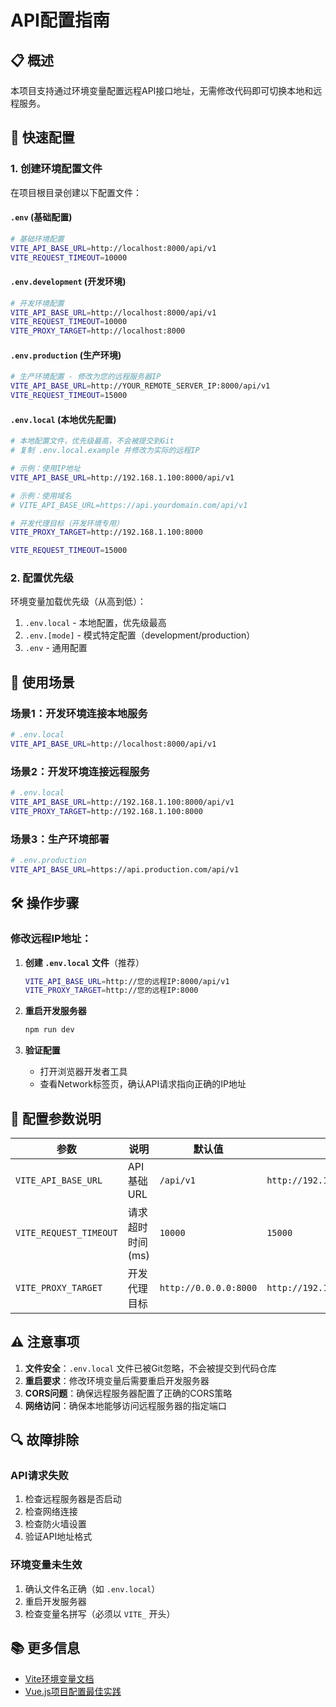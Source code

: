 # API配置指南

## 📋 概述

本项目支持通过环境变量配置远程API接口地址，无需修改代码即可切换本地和远程服务。

## 🚀 快速配置

### 1. 创建环境配置文件

在项目根目录创建以下配置文件：

#### `.env` (基础配置)
```bash
# 基础环境配置
VITE_API_BASE_URL=http://localhost:8000/api/v1
VITE_REQUEST_TIMEOUT=10000
```

#### `.env.development` (开发环境)
```bash
# 开发环境配置
VITE_API_BASE_URL=http://localhost:8000/api/v1
VITE_REQUEST_TIMEOUT=10000
VITE_PROXY_TARGET=http://localhost:8000
```

#### `.env.production` (生产环境)
```bash
# 生产环境配置 - 修改为您的远程服务器IP
VITE_API_BASE_URL=http://YOUR_REMOTE_SERVER_IP:8000/api/v1
VITE_REQUEST_TIMEOUT=15000
```

#### `.env.local` (本地优先配置)
```bash
# 本地配置文件，优先级最高，不会被提交到Git
# 复制 .env.local.example 并修改为实际的远程IP

# 示例：使用IP地址
VITE_API_BASE_URL=http://192.168.1.100:8000/api/v1

# 示例：使用域名
# VITE_API_BASE_URL=https://api.yourdomain.com/api/v1

# 开发代理目标（开发环境专用）
VITE_PROXY_TARGET=http://192.168.1.100:8000

VITE_REQUEST_TIMEOUT=15000
```

### 2. 配置优先级

环境变量加载优先级（从高到低）：
1. `.env.local` - 本地配置，优先级最高
2. `.env.[mode]` - 模式特定配置（development/production）
3. `.env` - 通用配置

## 🔧 使用场景

### 场景1：开发环境连接本地服务
```bash
# .env.local
VITE_API_BASE_URL=http://localhost:8000/api/v1
```

### 场景2：开发环境连接远程服务
```bash
# .env.local
VITE_API_BASE_URL=http://192.168.1.100:8000/api/v1
VITE_PROXY_TARGET=http://192.168.1.100:8000
```

### 场景3：生产环境部署
```bash
# .env.production
VITE_API_BASE_URL=https://api.production.com/api/v1
```

## 🛠 操作步骤

### 修改远程IP地址：

1. **创建 `.env.local` 文件**（推荐）
   ```bash
   VITE_API_BASE_URL=http://您的远程IP:8000/api/v1
   VITE_PROXY_TARGET=http://您的远程IP:8000
   ```

2. **重启开发服务器**
   ```bash
   npm run dev
   ```

3. **验证配置**
   - 打开浏览器开发者工具
   - 查看Network标签页，确认API请求指向正确的IP地址

## 📝 配置参数说明

| 参数 | 说明 | 默认值 | 示例 |
|------|------|--------|------|
| `VITE_API_BASE_URL` | API基础URL | `/api/v1` | `http://192.168.1.100:8000/api/v1` |
| `VITE_REQUEST_TIMEOUT` | 请求超时时间(ms) | `10000` | `15000` |
| `VITE_PROXY_TARGET` | 开发代理目标 | `http://0.0.0.0:8000` | `http://192.168.1.100:8000` |

## ⚠️ 注意事项

1. **文件安全**：`.env.local` 文件已被Git忽略，不会被提交到代码仓库
2. **重启要求**：修改环境变量后需要重启开发服务器
3. **CORS问题**：确保远程服务器配置了正确的CORS策略
4. **网络访问**：确保本地能够访问远程服务器的指定端口

## 🔍 故障排除

### API请求失败
1. 检查远程服务器是否启动
2. 检查网络连接
3. 检查防火墙设置
4. 验证API地址格式

### 环境变量未生效
1. 确认文件名正确（如 `.env.local`）
2. 重启开发服务器
3. 检查变量名拼写（必须以 `VITE_` 开头）

## 📚 更多信息

- [Vite环境变量文档](https://vitejs.dev/guide/env-and-mode.html)
- [Vue.js项目配置最佳实践](https://vuejs.org/guide/best-practices/production-deployment.html) 